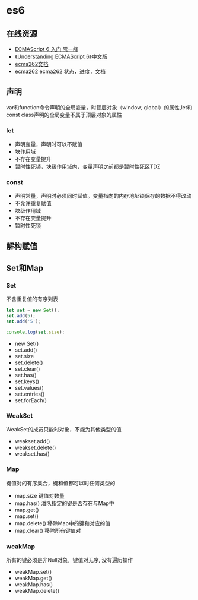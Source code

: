 # es6

## 在线资源

* [ECMAScript 6 入门  阮一峰](http://es6.ruanyifeng.com/)
* [《Understanding ECMAScript 6》中文版](https://sagittarius-rev.gitbooks.io/understanding-ecmascript-6-zh-ver/content/)
* [ecma262文档](https://tc39.github.io/ecma262/)
* [ecma262](https://github.com/tc39/ecma262) ecma262 状态，进度，文档
  
## 声明

var和function命令声明的全局变量，时顶层对象（window, global）的属性,let和const class声明的全局变量不属于顶层对象的属性

### let

* 声明变量，声明时可以不赋值
* 块作用域
* 不存在变量提升
* 暂时性死锁，块级作用域内，变量声明之前都是暂时性死区TDZ

### const

* 声明常量，声明时必须同时赋值。变量指向的内存地址锁保存的数据不得改动
* 不允许重复赋值
* 块级作用域
* 不存在变量提升
* 暂时性死锁

## 解构赋值

## Set和Map

### Set

不含重复值的有序列表

```javascript
let set = new Set();
set.add(5);
set.add('5');

console.log(set.size);
```

* new Set()
* set.add()
* set.size
* set.delete()
* set.clear()
* set.has()
* set.keys()
* set.values()
* set.entries()
* set.forEach()

### WeakSet

WeakSet的成员只能时对象，不能为其他类型的值

* weakset.add()
* weakset.delete()
* weakset.has()

### Map

键值对的有序集合，键和值都可以时任何类型的

* map.size 键值对数量
* map.has() 潘队指定的键是否存在与Map中
* map.get()
* map.set()
* map.delete() 移除Map中的键和对应的值
* map.clear() 移除所有键值对

### weakMap

所有的键必须是非Null对象，键值对无序, 没有遍历操作

* weakMap.set()
* weakMap.get()
* weakMap.has()
* weakMap.delete()
